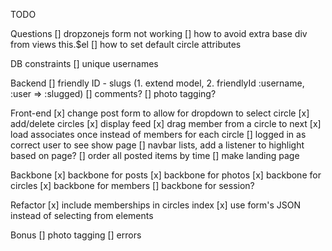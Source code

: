 TODO

Questions
[] dropzonejs form not working
[] how to avoid extra base div from views this.$el
[] how to set default circle attributes

DB constraints
[] unique usernames

Backend
[] friendly ID - slugs (1. extend model, 2. friendlyId :username, :user => :slugged)
[] comments?
[] photo tagging?

Front-end 
[x] change post form to allow for dropdown to select circle
[x] add/delete circles
[x] display feed
[x] drag member from a circle to next
[x] load associates once instead of members for each circle
[] logged in as correct user to see show page
[] navbar lists, add a listener to highlight based on page?
[] order all posted items by time
[] make landing page

Backbone
[x] backbone for posts
[x] backbone for photos
[x] backbone for circles
[x] backbone for members
[] backbone for session?

Refactor
[x] include memberships in circles index
[x] use form's JSON instead of selecting from elements

Bonus
[] photo tagging
[] errors
